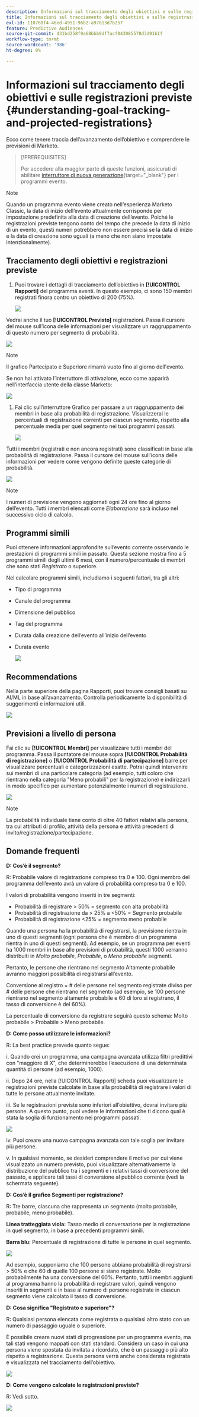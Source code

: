```yaml
---
description: Informazioni sul tracciamento degli obiettivi e sulle registrazioni previste - Documenti Marketo - Documentazione del prodotto
title: Informazioni sul tracciamento degli obiettivi e sulle registrazioni previste
exl-id: 110768f4-46ed-4951-96b2-a97813d7b257
feature: Predictive Audiences
source-git-commit: 431bd258f9a68bbb9df7acf043085578d3d91b1f
workflow-type: tm+mt
source-wordcount: '986'
ht-degree: 0%

---
```


# Informazioni sul tracciamento degli obiettivi e sulle registrazioni previste {#understanding-goal-tracking-and-projected-registrations}

Ecco come tenere traccia dell’avanzamento dell’obiettivo e comprendere le previsioni di Marketo.

>[!PREREQUISITES]
>
>Per accedere alla maggior parte di queste funzioni, assicurati di abilitare [interruttore di nuova generazione](/help/marketo/product-docs/marketo-engage-modern-ux/toggle-switch.md){target="_blank"} per i programmi evento.

>[!NOTE]
>
>Quando un programma evento viene creato nell’esperienza Marketo Classic, la data di inizio dell’evento attualmente corrisponde per impostazione predefinita alla data di creazione dell’evento. Poiché le registrazioni previste tengono conto del tempo che precede la data di inizio di un evento, questi numeri potrebbero non essere precisi se la data di inizio e la data di creazione sono uguali (a meno che non siano impostate intenzionalmente).

## Tracciamento degli obiettivi e registrazioni previste

1. Puoi trovare i dettagli di tracciamento dell’obiettivo in **[!UICONTROL Rapporti]** del programma eventi. In questo esempio, ci sono 150 membri registrati finora contro un obiettivo di 200 (75%).

   ![](assets/understanding-goal-tracking-and-projected-registrations-1.png)

Vedrai anche il tuo **[!UICONTROL Previsto]** registrazioni. Passa il cursore del mouse sull’icona delle informazioni per visualizzare un raggruppamento di questo numero per segmento di probabilità.

![](assets/understanding-goal-tracking-and-projected-registrations-2.png)

>[!NOTE]
>
>Il grafico Partecipato e Superiore rimarrà vuoto fino al giorno dell&#39;evento.

Se non hai attivato l’interruttore di attivazione, ecco come apparirà nell’interfaccia utente della classe Marketo:

![](assets/understanding-goal-tracking-and-projected-registrations-3.png)

1. Fai clic sull’interruttore Grafico per passare a un raggruppamento dei membri in base alla probabilità di registrazione. Visualizzerai le percentuali di registrazione correnti per ciascun segmento, rispetto alla percentuale media per quel segmento nei tuoi programmi passati.

   ![](assets/understanding-goal-tracking-and-projected-registrations-4.png)

Tutti i membri (registrati e non ancora registrati) sono classificati in base alla probabilità di registrazione. Passa il cursore del mouse sull’icona delle informazioni per vedere come vengono definite queste categorie di probabilità.

![](assets/understanding-goal-tracking-and-projected-registrations-5.png)

>[!NOTE]
>
>I numeri di previsione vengono aggiornati ogni 24 ore fino al giorno dell’evento. Tutti i membri elencati come _Elaborazione_ sarà incluso nel successivo ciclo di calcolo.

## Programmi simili

Puoi ottenere informazioni approfondite sull’evento corrente osservando le prestazioni di programmi simili in passato. Questa sezione mostra fino a 5 programmi simili degli ultimi 6 mesi, con il numero/percentuale di membri che sono stati _Registrato_ o superiore.

Nel calcolare programmi simili, includiamo i seguenti fattori, tra gli altri:

* Tipo di programma
* Canale del programma
* Dimensione del pubblico
* Tag del programma
* Durata dalla creazione dell’evento all’inizio dell’evento
* Durata evento

  ![](assets/understanding-goal-tracking-and-projected-registrations-6.png)

## Recommendations

Nella parte superiore della pagina Rapporti, puoi trovare consigli basati su AI/ML in base all’avanzamento. Controlla periodicamente la disponibilità di suggerimenti e informazioni utili.

![](assets/understanding-goal-tracking-and-projected-registrations-7.png)

## Previsioni a livello di persona

Fai clic su **[!UICONTROL Membri]** per visualizzare tutti i membri del programma. Passa il puntatore del mouse sopra **[!UICONTROL Probabilità di registrazione]** o **[!UICONTROL Probabilità di partecipazione]** barre per visualizzare percentuali e categorizzazioni esatte. Potrai quindi intervenire sui membri di una particolare categoria (ad esempio, tutti coloro che rientrano nella categoria &quot;Meno probabili&quot; per la registrazione) e indirizzarli in modo specifico per aumentare potenzialmente i numeri di registrazione.

![](assets/understanding-goal-tracking-and-projected-registrations-8.png)

>[!NOTE]
>
>La probabilità individuale tiene conto di oltre 40 fattori relativi alla persona, tra cui attributi di profilo, attività della persona e attività precedenti di invito/registrazione/partecipazione.

## Domande frequenti

**D: Cos’è il segmento?**

R: Probabile valore di registrazione compreso tra 0 e 100. Ogni membro del programma dell’evento avrà un valore di probabilità compreso tra 0 e 100.

I valori di probabilità vengono inseriti in tre segmenti:

* Probabilità di registrare > 50% = segmento con alta probabilità
* Probabilità di registrazione da > 25% a &lt;50% = Segmento probabile
* Probabilità di registrazione &lt;25% = segmento meno probabile

Quando una persona ha la probabilità di registrarsi, la previsione rientra in uno di questi segmenti (ogni persona che è membro di un programma rientra in uno di questi segmenti). Ad esempio, se un programma per eventi ha 1000 membri in base alle previsioni di probabilità, questi 1000 verranno distribuiti in _Molto probabile_, _Probabile_, o _Meno probabile_ segmenti.

Pertanto, le persone che rientrano nel segmento Altamente probabile avranno maggiori possibilità di registrarsi all’evento.

Conversione al registro = # delle persone nel segmento registrate diviso per # delle persone che rientrano nel segmento (ad esempio, se 100 persone rientrano nel segmento altamente probabile e 60 di loro si registrano, il tasso di conversione è del 60%).

La percentuale di conversione da registrare seguirà questo schema: Molto probabile > Probabile > Meno probabile.

**D: Come posso utilizzare le informazioni?**

R: La best practice prevede quanto segue:

i. Quando crei un programma, una campagna avanzata utilizza filtri predittivi con &quot;maggiore di X&quot;, che determinerebbe l’esecuzione di una determinata quantità di persone (ad esempio, 1000).

ii. Dopo 24 ore, nella [!UICONTROL Rapporti] scheda puoi visualizzare le registrazioni previste calcolate in base alla probabilità di registrare i valori di tutte le persone attualmente invitate.

iii. Se le registrazioni previste sono inferiori all’obiettivo, dovrai invitare più persone. A questo punto, puoi vedere le informazioni che ti dicono qual è stata la soglia di funzionamento nei programmi passati.

![](assets/understanding-goal-tracking-and-projected-registrations-9.png)

iv. Puoi creare una nuova campagna avanzata con tale soglia per invitare più persone.

v. In qualsiasi momento, se desideri comprendere il motivo per cui viene visualizzato un numero previsto, puoi visualizzare alternativamente la distribuzione del pubblico tra i segmenti e i relativi tassi di conversione del passato, e applicare tali tassi di conversione al pubblico corrente (vedi la schermata seguente).

**D: Cos’è il grafico Segmenti per registrazione?**

R: Tre barre, ciascuna che rappresenta un segmento (molto probabile, probabile, meno probabile).

**Linea tratteggiata viola:** Tasso medio di conversazione per la registrazione in quel segmento, in base a precedenti programmi simili.

**Barra blu:** Percentuale di registrazione di tutte le persone in quel segmento.

![](assets/understanding-goal-tracking-and-projected-registrations-10.png)

Ad esempio, supponiamo che 100 persone abbiano probabilità di registrarsi > 50% e che 60 di quelle 100 persone si siano registrate. Molto probabilmente ha una conversione del 60%. Pertanto, tutti i membri aggiunti al programma hanno la probabilità di registrare valori, quindi vengono inseriti in segmenti e in base al numero di persone registrate in ciascun segmento viene calcolato il tasso di conversione.

**D: Cosa significa &quot;Registrato e superiore&quot;?**

R: Qualsiasi persona elencata come registrata o qualsiasi altro stato con un numero di passaggio uguale o superiore.

È possibile creare nuovi stati di progressione per un programma evento, ma tali stati vengono mappati con stati standard. Considera un caso in cui una persona viene spostata da invitata a ricordato, che è un passaggio più alto rispetto a registrazione. Questa persona verrà anche considerata registrata e visualizzata nel tracciamento dell’obiettivo.

![](assets/understanding-goal-tracking-and-projected-registrations-11.png)

**D: Come vengono calcolate le registrazioni previste?**

R: Vedi sotto.

![](assets/understanding-goal-tracking-and-projected-registrations-12.png)
